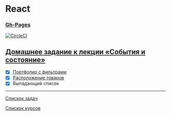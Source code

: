# React
### [Gh-Pages](https://tomsg03.github.io/ra-events-state-dropdown/)
[![CircleCI](https://circleci.com/gh/TomSG03/ra-events-state-dropdown/tree/main.svg?style=svg)](https://circleci.com/gh/TomSG03/ra-events-state-dropdown/tree/main)

## [Домашнее задание к лекции «События и состояние»](https://github.com/TomSG03/ra16-homeworks/tree/master/events-state)

- [x] [Портфолио с фильтрами](https://github.com/TomSG03/ra-events-state-filter)
- [x] [Расположение товаров](https://github.com/TomSG03/ra-events-state-layouts)
- [x] Выпадающий список

---
[Спискок задач](https://github.com/TomSG03/ra-homeworks-list)

[Спискок курсов](https://github.com/TomSG03/Training-in-Netology)
